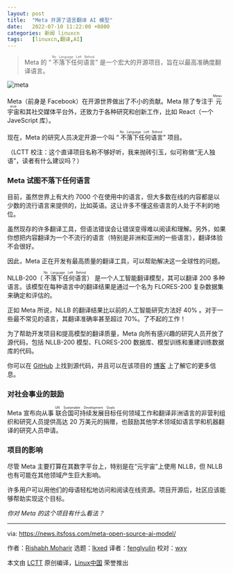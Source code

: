```yaml
---
layout: post
title:	"Meta 开源了语言翻译 AI 模型"
date:	2022-07-10 11:22:00 +0800 
categories:	新闻 linuxcn 
tags:	[linuxcn,翻译,AI]
---
```




> 
> Meta 的 “<ruby> 不落下任何语言 <rt>  No Language Left Behind </rt></ruby>” 是一个宏大的开源项目，旨在以最高准确度翻译语言。
> 
> 
> 


![meta](/Asserts/Images//attachment/album/202207/10/112255vdn6859fww83y294.jpg)


Meta（前身是 Facebook）在开源世界做出了不小的贡献。Meta 除了专注于<ruby> 元宇宙 <rt>  Metaverse </rt></ruby>和其社交媒体平台外，还致力于各种研究和创新工作，比如 React（一个 JaveScript 库）。


现在，Meta 的研究人员决定开源一个叫 “<ruby> 不落下任何语言 <rt>  No Language Left Behind </rt></ruby>” 项目。


（LCTT 校注：这个直译项目名称不够好听，我来抛砖引玉，似可称做“无人独语”，读者有什么建议吗？）


### Meta 试图不落下任何语言






目前，虽然世界上有大约 7000 个在使用中的语言，但大多数在线的内容都是以少数的流行语言来提供的，比如英语。这让许多不懂这些语言的人处于不利的地位。


虽然现存的许多翻译工具，但语法错误会让错误变得难以阅读和理解。另外，如果你想把内容翻译为一个不流行的语言（特别是非洲和亚洲的一些语言），翻译体验不会很好。


因此，Meta 正在开发有最高质量的翻译工具，可以帮助解决这一全球性的问题。


NLLB-200（<ruby> 不落下任何语言 <rt>  No Language Left Behind </rt></ruby>） 是一个人工智能翻译模型，其可以翻译 200 多种语言。该模型在每种语言中的翻译结果是通过一个名为 FLORES-200 复杂数据集来确定和评估的。


正如 Meta 所说，NLLB 的翻译结果比以前的人工智能研究方法好 40% 。对于一些最不常见的语言，其翻译准确率甚至超过 70%。了不起的工作！


为了帮助开发项目和提高模型的翻译质量，Meta 向所有感兴趣的研究人员开放了源代码，包括 NLLB-200 模型、FLORES-200 数据库、模型训练和重建训练数据库的代码。


你可以在 [GitHub](https://github.com/facebookresearch/fairseq/tree/nllb) 上找到源代码，并且可以在该项目的 [博客](https://ai.facebook.com/blog/nllb-200-high-quality-machine-translation/) 上了解它的更多信息。


### 对社会事业的鼓励


Meta 宣布向从事<ruby> 联合国可持续发展目标 <rt>  UN Sustainable Development Goals </rt></ruby>任何领域工作和翻译非洲语言的非营利组织和研究人员提供高达 20 万美元的捐赠，也鼓励其他学术领域如语言学和机器翻译的研究人员申请。


### 项目的影响


尽管 Meta 主要打算在其数字平台上，特别是在“元宇宙”上使用 NLLB，但 NLLB 也有可能在其他领域产生巨大影响。


许多用户可以用他们的母语轻松地访问和阅读在线资源。项目开源后，社区应该能够帮助实现这个目标。


*你对 Meta 的这个项目有什么看法？*




---


via: <https://news.itsfoss.com/meta-open-source-ai-model/>


作者：[Rishabh Moharir](https://news.itsfoss.com/author/rishabh/) 选题：[lkxed](https://github.com/lkxed) 译者：[fenglyulin](https://github.com/fenglyulin) 校对：[wxy](https://github.com/wxy)


本文由 [LCTT](https://github.com/LCTT/TranslateProject) 原创编译，[Linux中国](https://linux.cn/) 荣誉推出

